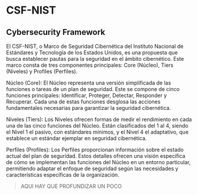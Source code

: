 # CSF-NIST
## Cybersecurity Framework

El CSF-NIST, o Marco de Seguridad Cibernética del Instituto Nacional de Estándares y Tecnología de los Estados Unidos, es una propuesta que busca establecer pautas para la seguridad en el ámbito cibernético. Este marco consta de tres componentes principales: Core (Núcleo), Tiers (Niveles) y Profiles (Perfiles).

Núcleo (Core):
El Núcleo representa una versión simplificada de las funciones o tareas de un plan de seguridad. Este se compone de cinco funciones principales: Identificar, Proteger, Detectar, Responder y Recuperar. Cada una de estas funciones desglosa las acciones fundamentales necesarias para garantizar la seguridad cibernética.

Niveles (Tiers):
Los Niveles ofrecen formas de medir el rendimiento en cada una de las cinco funciones del Núcleo. Están clasificados del 1 al 4, siendo el Nivel 1 el pasivo, con estándares mínimos, y el Nivel 4 el adaptativo, que establece un estándar ejemplar en seguridad cibernética.

Perfiles (Profiles):
Los Perfiles proporcionan información sobre el estado actual del plan de seguridad. Estos detalles ofrecen una visión específica de cómo se implementan las funciones del Núcleo en un entorno particular, permitiendo adaptar el enfoque de seguridad según las necesidades y características específicas de la organización.

> AQUI HAY QUE PROFUNDIZAR UN POCO